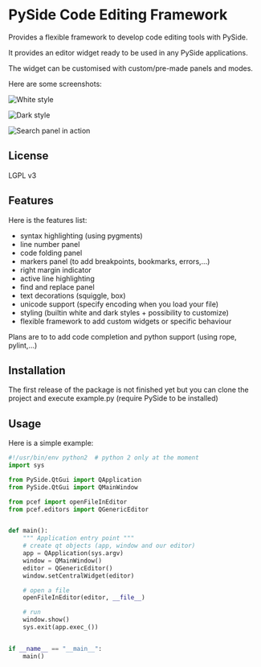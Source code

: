 PySide Code Editing Framework
=====================================

Provides a flexible framework to develop code editing tools with PySide.

It provides an editor widget ready to be used in any PySide applications.

The widget can be customised with custom/pre-made panels and modes.


Here are some screenshots:

![White style](https://www.dropbox.com/s/91ur7tq09yiebtx/white_style.png)

![Dark style](https://www.dropbox.com/s/2u9sp7sb1gbs8vv/dark_style.png)

![Search panel in action](https://www.dropbox.com/s/009fmmxtnoog4e4/search.png)


License
---------

LGPL v3


Features
-----------


Here is the features list:

 * syntax highlighting (using pygments)
 * line number panel
 * code folding panel
 * markers panel (to add breakpoints, bookmarks, errors,...)
 * right margin indicator
 * active line highlighting
 * find and replace panel
 * text decorations (squiggle, box)
 * unicode support (specify encoding when you load your file)
 * styling (builtin white and dark styles + possibility to customize)
 * flexible framework to add custom widgets or specific behaviour

Plans are to to add code completion and python support (using rope, pylint,...)


Installation
--------------


The first release of the package is not finished yet but you can clone the
project and execute example.py (require PySide to be installed)


Usage
--------


Here is a simple example:

```python
#!/usr/bin/env python2  # python 2 only at the moment
import sys

from PySide.QtGui import QApplication
from PySide.QtGui import QMainWindow

from pcef import openFileInEditor
from pcef.editors import QGenericEditor


def main():
    """ Application entry point """
    # create qt objects (app, window and our editor)
    app = QApplication(sys.argv)
    window = QMainWindow()
    editor = QGenericEditor()
    window.setCentralWidget(editor)

    # open a file
    openFileInEditor(editor, __file__)

    # run
    window.show()
    sys.exit(app.exec_())


if __name__ == "__main__":
    main()
```
